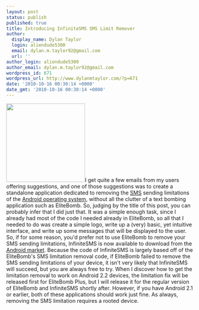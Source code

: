 ```yaml
---
layout: post
status: publish
published: true
title: Introducing InfiniteSMS SMS Limit Remover
author:
  display_name: Dylan Taylor
  login: aliendude5300
  email: dylan.m.taylor92@gmail.com
  url: ''
author_login: aliendude5300
author_email: dylan.m.taylor92@gmail.com
wordpress_id: 671
wordpress_url: http://www.dylanmtaylor.com/?p=671
date: '2010-10-16 00:30:14 +0000'
date_gmt: '2010-10-16 00:30:14 +0000'
---
```

<p><a href="http://www.dylanmtaylor.com/wp-content/uploads/2010/10/infinitesms-logo1.png"><img class="alignleft size-medium wp-image-670" title="InfiniteSMS Logo" src="http://www.dylanmtaylor.com/wp-content/uploads/2010/10/infinitesms-logo1.png?w=300" alt="" width="210" height="210" /></a>I get quite a few emails from my users offering suggestions, and one of those suggestions was to create a standalone application dedicated to removing the <a class="zem_slink" title="SMS" rel="wikipedia" href="http://en.wikipedia.org/wiki/SMS">SMS</a> sending limitations of the <a class="zem_slink" title="Android" rel="homepage" href="http://code.google.com/android/">Android operating system</a>, without all the clutter of a text bombing application such as EliteBomb. So, judging by the title of this post, you can probably infer that I did just that. It was a simple enough task, since I already had most of the code I needed already in EliteBomb, so all that I needed to do was create a simple logo, write up a (very) basic, yet intuitive interface, and write up some messages that will be displayed to the user. So, if for some reason, you'd prefer not to use EliteBomb to remove your SMS sending limitations, InfiniteSMS is now available to download from the <a class="zem_slink" title="Android Market" rel="homepage" href="http://www.android.com/market/">Android market</a>. Because the code of InfiniteSMS is largely based off of the EliteBomb's SMS limitation removal code, if EliteBomb failed to remove the SMS sending limitations of your device, it isn't very likely that InfiniteSMS will succeed, but you are always free to try. When I discover how to get the limitation removal to work on Android 2.2 devices, the limitation fix will be released first for EliteBomb Plus, but I will release it for the regular version of EliteBomb and InfiniteSMS shortly after. However, if you have Android 2.1 or earlier, both of these applications should work just fine. As always, removing the SMS limitation requires a rooted device.</p>
